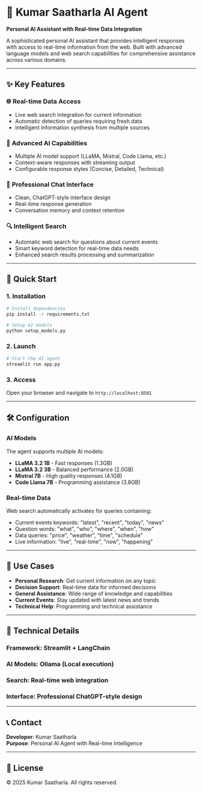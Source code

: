 # 🤖 Kumar Saatharla AI Agent

**Personal AI Assistant with Real-time Data Integration**

A sophisticated personal AI assistant that provides intelligent responses with access to real-time information from the web. Built with advanced language models and web search capabilities for comprehensive assistance across various domains.

---

## ✨ **Key Features**

### 🌐 **Real-time Data Access**
- Live web search integration for current information
- Automatic detection of queries requiring fresh data
- Intelligent information synthesis from multiple sources

### 🤖 **Advanced AI Capabilities**
- Multiple AI model support (LLaMA, Mistral, Code Llama, etc.)
- Context-aware responses with streaming output
- Configurable response styles (Concise, Detailed, Technical)

### 💬 **Professional Chat Interface**
- Clean, ChatGPT-style interface design
- Real-time response generation
- Conversation memory and context retention

### 🔍 **Intelligent Search**
- Automatic web search for questions about current events
- Smart keyword detection for real-time data needs
- Enhanced search results processing and summarization

---

## 🚀 **Quick Start**

### **1. Installation**
```bash
# Install dependencies
pip install -r requirements.txt

# Setup AI models
python setup_models.py
```

### **2. Launch**
```bash
# Start the AI agent
streamlit run app.py
```

### **3. Access**
Open your browser and navigate to `http://localhost:8501`

---

## 🛠️ **Configuration**

### **AI Models**
The agent supports multiple AI models:
- **LLaMA 3.2 1B** - Fast responses (1.3GB)
- **LLaMA 3.2 3B** - Balanced performance (2.0GB)
- **Mistral 7B** - High quality responses (4.1GB)
- **Code Llama 7B** - Programming assistance (3.8GB)

### **Real-time Data**
Web search automatically activates for queries containing:
- Current events keywords: "latest", "recent", "today", "news"
- Question words: "what", "who", "where", "when", "how"
- Data queries: "price", "weather", "time", "schedule"
- Live information: "live", "real-time", "now", "happening"

---

## 🎯 **Use Cases**

- **Personal Research**: Get current information on any topic
- **Decision Support**: Real-time data for informed decisions
- **General Assistance**: Wide range of knowledge and capabilities
- **Current Events**: Stay updated with latest news and trends
- **Technical Help**: Programming and technical assistance

---

## 🔧 **Technical Details**

### **Framework**: Streamlit + LangChain
### **AI Models**: Ollama (Local execution)
### **Search**: Real-time web integration
### **Interface**: Professional ChatGPT-style design

---

## 📞 **Contact**

**Developer**: Kumar Saatharla  
**Purpose**: Personal AI Agent with Real-time Intelligence

---

## 📄 **License**

© 2025 Kumar Saatharla. All rights reserved.
